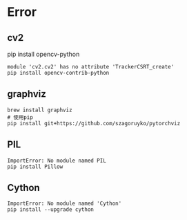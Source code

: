 # Error 

## cv2 
pip install opencv-python
```
module 'cv2.cv2' has no attribute 'TrackerCSRT_create'
pip install opencv-contrib-python 
``` 

## graphviz 
```
brew install graphviz
# 使用pip
pip install git+https://github.com/szagoruyko/pytorchviz

```

## PIL
```
ImportError: No module named PIL 
pip install Pillow
```

## Cython 
```
ImportError: No module named 'Cython' 
pip install --upgrade cython
```